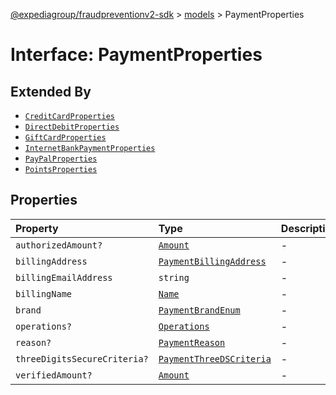 [@expediagroup/fraudpreventionv2-sdk](../../index.md) > [models](../index.md) > PaymentProperties

# Interface: PaymentProperties

## Extended By

- [`CreditCardProperties`](CreditCardProperties.md)
- [`DirectDebitProperties`](DirectDebitProperties.md)
- [`GiftCardProperties`](GiftCardProperties.md)
- [`InternetBankPaymentProperties`](InternetBankPaymentProperties.md)
- [`PayPalProperties`](PayPalProperties.md)
- [`PointsProperties`](PointsProperties.md)

## Properties

| Property | Type | Description | Source |
| :------ | :------ | :------ | :------ |
| `authorizedAmount?` | [`Amount`](../classes/Amount.md) | - | models/Payment.ts:159 |
| `billingAddress` | [`PaymentBillingAddress`](../classes/PaymentBillingAddress.md) | - | models/Payment.ts:157 |
| `billingEmailAddress` | `string` | - | models/Payment.ts:158 |
| `billingName` | [`Name`](../classes/Name.md) | - | models/Payment.ts:156 |
| `brand` | [`PaymentBrandEnum`](../type-aliases/PaymentBrandEnum.md) | - | models/Payment.ts:154 |
| `operations?` | [`Operations`](../classes/Operations.md) | - | models/Payment.ts:162 |
| `reason?` | [`PaymentReason`](../type-aliases/PaymentReason.md) | - | models/Payment.ts:155 |
| `threeDigitsSecureCriteria?` | [`PaymentThreeDSCriteria`](../classes/PaymentThreeDSCriteria.md) | - | models/Payment.ts:161 |
| `verifiedAmount?` | [`Amount`](../classes/Amount.md) | - | models/Payment.ts:160 |
